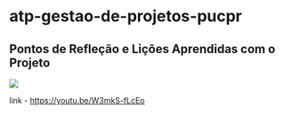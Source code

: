 # atp-gestao-de-projetos-pucpr

## Pontos de Refleção e Lições Aprendidas com o Projeto 

[![](http://img.youtube.com/vi/W3mkS-fLcEo/0.jpg)](https://youtu.be/W3mkS-fLcEo"") 

link - https://youtu.be/W3mkS-fLcEo
